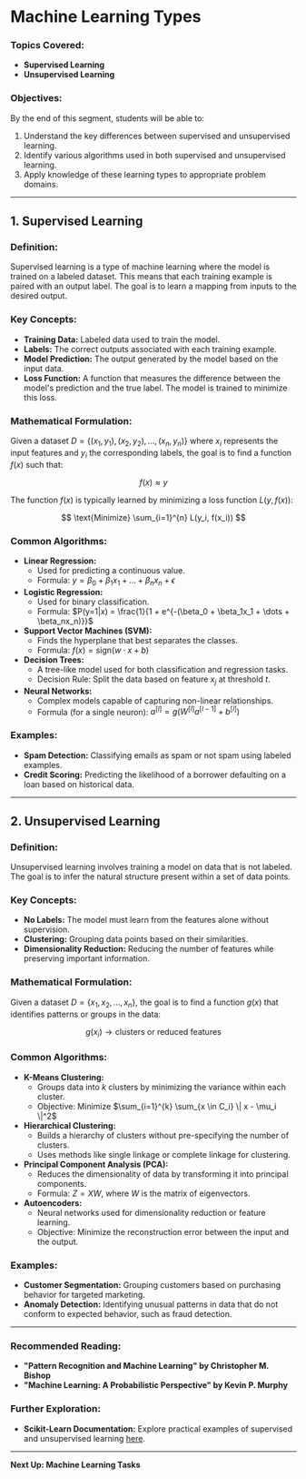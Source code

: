 # Machine Learning Types


### Topics Covered:
- **Supervised Learning**
- **Unsupervised Learning**

### Objectives:
By the end of this segment, students will be able to:
1. Understand the key differences between supervised and unsupervised learning.
2. Identify various algorithms used in both supervised and unsupervised learning.
3. Apply knowledge of these learning types to appropriate problem domains.

---

## 1. Supervised Learning

### Definition:
Supervised learning is a type of machine learning where the model is trained on a labeled dataset. This means that each training example is paired with an output label. The goal is to learn a mapping from inputs to the desired output.

### Key Concepts:
- **Training Data:** Labeled data used to train the model.
- **Labels:** The correct outputs associated with each training example.
- **Model Prediction:** The output generated by the model based on the input data.
- **Loss Function:** A function that measures the difference between the model's prediction and the true label. The model is trained to minimize this loss.

### Mathematical Formulation:
Given a dataset $D = \{(x_1, y_1), (x_2, y_2), \dots, (x_n, y_n)\}$ where $x_i$ represents the input features and $y_i$ the corresponding labels, the goal is to find a function $f(x)$ such that:

$$ f(x) \approx y $$

The function $f(x)$ is typically learned by minimizing a loss function $L(y, f(x))$:

$$ \text{Minimize} \sum_{i=1}^{n} L(y_i, f(x_i)) $$

### Common Algorithms:
- **Linear Regression:**
  - Used for predicting a continuous value.
  - Formula: $y = \beta_0 + \beta_1x_1 + \dots + \beta_nx_n + \epsilon$
- **Logistic Regression:**
  - Used for binary classification.
  - Formula: $P(y=1|x) = \frac{1}{1 + e^{-(\beta_0 + \beta_1x_1 + \dots + \beta_nx_n)}}$
- **Support Vector Machines (SVM):**
  - Finds the hyperplane that best separates the classes.
  - Formula: $f(x) = \text{sign}(w \cdot x + b)$
- **Decision Trees:**
  - A tree-like model used for both classification and regression tasks.
  - Decision Rule: Split the data based on feature $x_j$ at threshold $t$.
- **Neural Networks:**
  - Complex models capable of capturing non-linear relationships.
  - Formula (for a single neuron): $a^{[l]} = g(W^{[l]}a^{[l-1]} + b^{[l]})$

### Examples:
- **Spam Detection:** Classifying emails as spam or not spam using labeled examples.
- **Credit Scoring:** Predicting the likelihood of a borrower defaulting on a loan based on historical data.

---

## 2. Unsupervised Learning

### Definition:
Unsupervised learning involves training a model on data that is not labeled. The goal is to infer the natural structure present within a set of data points.

### Key Concepts:
- **No Labels:** The model must learn from the features alone without supervision.
- **Clustering:** Grouping data points based on their similarities.
- **Dimensionality Reduction:** Reducing the number of features while preserving important information.

### Mathematical Formulation:
Given a dataset $D = \{x_1, x_2, \dots, x_n\}$, the goal is to find a function $g(x)$ that identifies patterns or groups in the data:

$$ g(x_i) \rightarrow \text{clusters or reduced features} $$

### Common Algorithms:
- **K-Means Clustering:**
  - Groups data into $k$ clusters by minimizing the variance within each cluster.
  - Objective: Minimize $\sum_{i=1}^{k} \sum_{x \in C_i} \| x - \mu_i \|^2$
- **Hierarchical Clustering:**
  - Builds a hierarchy of clusters without pre-specifying the number of clusters.
  - Uses methods like single linkage or complete linkage for clustering.
- **Principal Component Analysis (PCA):**
  - Reduces the dimensionality of data by transforming it into principal components.
  - Formula: $Z = XW$, where $W$ is the matrix of eigenvectors.
- **Autoencoders:**
  - Neural networks used for dimensionality reduction or feature learning.
  - Objective: Minimize the reconstruction error between the input and the output.

### Examples:
- **Customer Segmentation:** Grouping customers based on purchasing behavior for targeted marketing.
- **Anomaly Detection:** Identifying unusual patterns in data that do not conform to expected behavior, such as fraud detection.

---

### Recommended Reading:
- **"Pattern Recognition and Machine Learning" by Christopher M. Bishop**
- **"Machine Learning: A Probabilistic Perspective" by Kevin P. Murphy**

### Further Exploration:
- **Scikit-Learn Documentation:** Explore practical examples of supervised and unsupervised learning [here](https://scikit-learn.org/stable/).

---

**Next Up: Machine Learning Tasks**